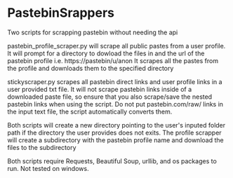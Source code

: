 # PastebinSrappers
Two scripts for scrapping pastebin without needing the api

pastebin_profile_scraper.py will scrape all public pastes from a user profile. 
It will prompt for a directory to dowload the files in and the url of the pastebin profile i.e. https://pastebin/u/anon
It scrapes all the pastes from the profile and downloads them to the specified directory

stickyscraper.py scrapes all pastebin direct links and user profile links in a user provided txt file. It will not scrape pastebin links inside of a downloaded paste file, so ensure that you also scrape/save the nested pastebin links when using the script. Do not put pastebin.com/raw/ links in the input text file, the script automatically converts them.

Both scripts will create a new directory pointing to the user's inputed folder path if the directory the user provides does not exits.
The profile scrapper will create a subdirectory with the pastebin profile name and download the files to the subdirectory

Both scripts require Requests, Beautiful Soup, urllib, and os packages to run. Not tested on windows. 
